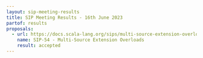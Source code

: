 ```yaml
---
layout: sip-meeting-results
title: SIP Meeting Results - 16th June 2023
partof: results
proposals:
  - url: https://docs.scala-lang.org/sips/multi-source-extension-overloads.html
    name: SIP-54 - Multi-Source Extension Overloads
    result: accepted
---
```

